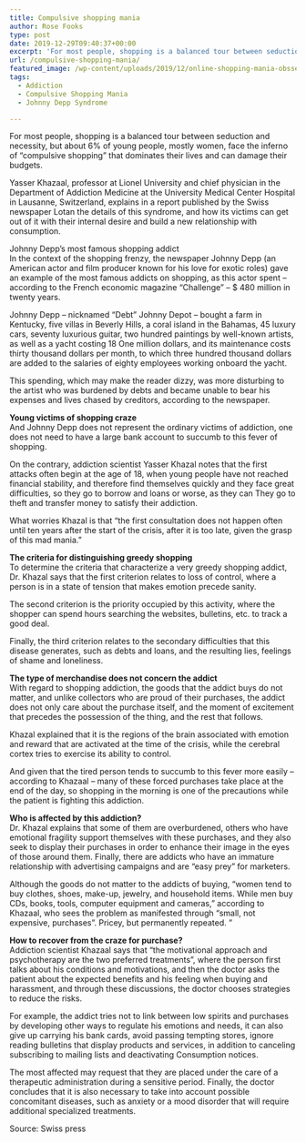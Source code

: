 ```yaml
---
title: Compulsive shopping mania
author: Rose Fooks
type: post
date: 2019-12-29T09:40:37+00:00
excerpt: 'For most people, shopping is a balanced tour between seduction and necessity, but about 6% of young people, mostly women, face the inferno of "compulsive shopping" that dominates their lives and can damage their budgets.'
url: /compulsive-shopping-mania/
featured_image: /wp-content/uploads/2019/12/online-shopping-mania-obssession.jpg
tags:
  - Addiction
  - Compulsive Shopping Mania
  - Johnny Depp Syndrome

---
```

For most people, shopping is a balanced tour between seduction and necessity, but about 6% of young people, mostly women, face the inferno of &#8220;compulsive shopping&#8221; that dominates their lives and can damage their budgets.

Yasser Khazaal, professor at Lionel University and chief physician in the Department of Addiction Medicine at the University Medical Center Hospital in Lausanne, Switzerland, explains in a report published by the Swiss newspaper Lotan the details of this syndrome, and how its victims can get out of it with their internal desire and build a new relationship with consumption.

Johnny Depp&#8217;s most famous shopping addict  
In the context of the shopping frenzy, the newspaper Johnny Depp (an American actor and film producer known for his love for exotic roles) gave an example of the most famous addicts on shopping, as this actor spent &#8211; according to the French economic magazine &#8220;Challenge&#8221; &#8211; $ 480 million in twenty years.

Johnny Depp &#8211; nicknamed &#8220;Debt&#8221; Johnny Depot &#8211; bought a farm in Kentucky, five villas in Beverly Hills, a coral island in the Bahamas, 45 luxury cars, seventy luxurious guitar, two hundred paintings by well-known artists, as well as a yacht costing 18 One million dollars, and its maintenance costs thirty thousand dollars per month, to which three hundred thousand dollars are added to the salaries of eighty employees working onboard the yacht.

This spending, which may make the reader dizzy, was more disturbing to the artist who was burdened by debts and became unable to bear his expenses and lives chased by creditors, according to the newspaper.

**Young victims of shopping craze**  
And Johnny Depp does not represent the ordinary victims of addiction, one does not need to have a large bank account to succumb to this fever of shopping.

On the contrary, addiction scientist Yasser Khazal notes that the first attacks often begin at the age of 18, when young people have not reached financial stability, and therefore find themselves quickly and they face great difficulties, so they go to borrow and loans or worse, as they can They go to theft and transfer money to satisfy their addiction.

What worries Khazal is that &#8220;the first consultation does not happen often until ten years after the start of the crisis, after it is too late, given the grasp of this mad mania.&#8221;

**The criteria for distinguishing greedy shopping**  
To determine the criteria that characterize a very greedy shopping addict, Dr. Khazal says that the first criterion relates to loss of control, where a person is in a state of tension that makes emotion precede sanity.

The second criterion is the priority occupied by this activity, where the shopper can spend hours searching the websites, bulletins, etc. to track a good deal.

Finally, the third criterion relates to the secondary difficulties that this disease generates, such as debts and loans, and the resulting lies, feelings of shame and loneliness.

**The type of merchandise does not concern the addict**  
With regard to shopping addiction, the goods that the addict buys do not matter, and unlike collectors who are proud of their purchases, the addict does not only care about the purchase itself, and the moment of excitement that precedes the possession of the thing, and the rest that follows.

Khazal explained that it is the regions of the brain associated with emotion and reward that are activated at the time of the crisis, while the cerebral cortex tries to exercise its ability to control.

And given that the tired person tends to succumb to this fever more easily &#8211; according to Khazaal &#8211; many of these forced purchases take place at the end of the day, so shopping in the morning is one of the precautions while the patient is fighting this addiction.

**Who is affected by this addiction?**  
Dr. Khazal explains that some of them are overburdened, others who have emotional fragility support themselves with these purchases, and they also seek to display their purchases in order to enhance their image in the eyes of those around them. Finally, there are addicts who have an immature relationship with advertising campaigns and are &#8220;easy prey&#8221; for marketers.

Although the goods do not matter to the addicts of buying, &#8220;women tend to buy clothes, shoes, make-up, jewelry, and household items. While men buy CDs, books, tools, computer equipment and cameras,&#8221; according to Khazaal, who sees the problem as manifested through &#8220;small, not expensive, purchases&#8221;. Pricey, but permanently repeated. &#8221;

**How to recover from the craze for purchase?**  
Addiction scientist Khazaal says that &#8220;the motivational approach and psychotherapy are the two preferred treatments&#8221;, where the person first talks about his conditions and motivations, and then the doctor asks the patient about the expected benefits and his feeling when buying and harassment, and through these discussions, the doctor chooses strategies to reduce the risks.

For example, the addict tries not to link between low spirits and purchases by developing other ways to regulate his emotions and needs, it can also give up carrying his bank cards, avoid passing tempting stores, ignore reading bulletins that display products and services, in addition to canceling subscribing to mailing lists and deactivating Consumption notices.

The most affected may request that they are placed under the care of a therapeutic administration during a sensitive period. Finally, the doctor concludes that it is also necessary to take into account possible concomitant diseases, such as anxiety or a mood disorder that will require additional specialized treatments.

Source: Swiss press